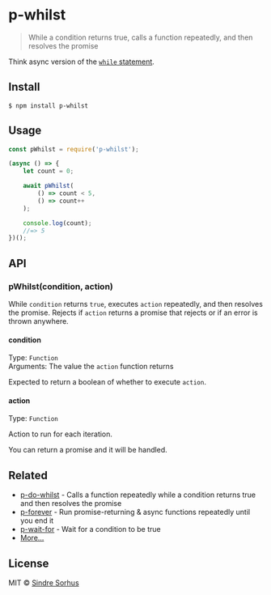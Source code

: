 # p-whilst

> While a condition returns true, calls a function repeatedly, and then resolves the promise

Think async version of the [`while` statement](https://developer.mozilla.org/en-US/docs/Web/JavaScript/Reference/Statements/while).


## Install

```
$ npm install p-whilst
```


## Usage

```js
const pWhilst = require('p-whilst');

(async () => {
	let count = 0;

	await pWhilst(
		() => count < 5,
		() => count++
	);

	console.log(count);
	//=> 5
})();
```


## API

### pWhilst(condition, action)

While `condition` returns `true`, executes `action` repeatedly, and then resolves the promise. Rejects if `action` returns a promise that rejects or if an error is thrown anywhere.

#### condition

Type: `Function`<br>
Arguments: The value the `action` function returns

Expected to return a boolean of whether to execute `action`.

#### action

Type: `Function`

Action to run for each iteration.

You can return a promise and it will be handled.


## Related

- [p-do-whilst](https://github.com/sindresorhus/p-do-whilst) - Calls a function repeatedly while a condition returns true and then resolves the promise
- [p-forever](https://github.com/sindresorhus/p-forever) - Run promise-returning & async functions repeatedly until you end it
- [p-wait-for](https://github.com/sindresorhus/p-wait-for) - Wait for a condition to be true
- [More…](https://github.com/sindresorhus/promise-fun)


## License

MIT © [Sindre Sorhus](https://sindresorhus.com)
